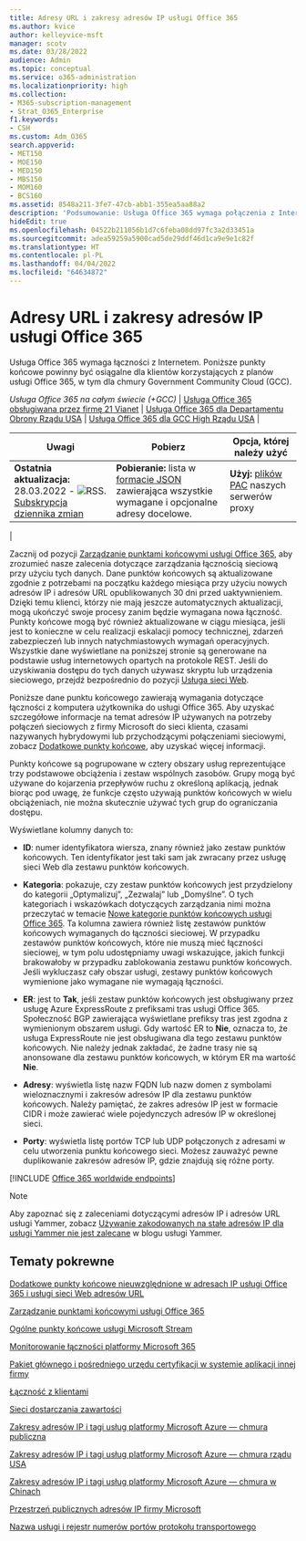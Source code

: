 ```yaml
---
title: Adresy URL i zakresy adresów IP usługi Office 365
ms.author: kvice
author: kelleyvice-msft
manager: scotv
ms.date: 03/28/2022
audience: Admin
ms.topic: conceptual
ms.service: o365-administration
ms.localizationpriority: high
ms.collection:
- M365-subscription-management
- Strat_O365_Enterprise
f1.keywords:
- CSH
ms.custom: Adm_O365
search.appverid:
- MET150
- MOE150
- MED150
- MBS150
- MOM160
- BCS160
ms.assetid: 8548a211-3fe7-47cb-abb1-355ea5aa88a2
description: 'Podsumowanie: Usługa Office 365 wymaga połączenia z Internetem. Poniższe punkty końcowe powinny być osiągalne dla klientów korzystających z planów usługi Office 365, a w tym planu Government Community Cloud (GCC).'
hideEdit: true
ms.openlocfilehash: 04522b211056b1d7c6feba08dd97fc3a2d33451a
ms.sourcegitcommit: adea59259a5900cad5de29ddf46d1ca9e9e1c82f
ms.translationtype: HT
ms.contentlocale: pl-PL
ms.lasthandoff: 04/04/2022
ms.locfileid: "64634872"
---
```

# <a name="office-365-urls-and-ip-address-ranges"></a>Adresy URL i zakresy adresów IP usługi Office 365

Usługa Office 365 wymaga łączności z Internetem. Poniższe punkty końcowe powinny być osiągalne dla klientów korzystających z planów usługi Office 365, w tym dla chmury Government Community Cloud (GCC).
  
*Usługa Office 365 na całym świecie (+GCC)* \| [Usługa Office 365 obsługiwana przez firmę 21 Vianet](urls-and-ip-address-ranges-21vianet.md) \| [Usługa Office 365 dla Departamentu Obrony Rządu USA](microsoft-365-u-s-government-dod-endpoints.md) \| [Usługa Office 365 dla GCC High Rządu USA](microsoft-365-u-s-government-gcc-high-endpoints.md) \|

|Uwagi|Pobierz|Opcja, której należy użyć|
|---|---|---|
|**Ostatnia aktualizacja:** 28.03.2022 - ![RSS.](../media/5dc6bb29-25db-4f44-9580-77c735492c4b.png) [Subskrypcja dziennika zmian](https://endpoints.office.com/version/worldwide?allversions=true&format=rss&clientrequestid=b10c5ed1-bad1-445f-b386-b919946339a7)|**Pobieranie:** lista w [formacie JSON](https://endpoints.office.com/endpoints/worldwide?clientrequestid=b10c5ed1-bad1-445f-b386-b919946339a7) zawierająca wszystkie wymagane i opcjonalne adresy docelowe.|**Użyj:** [plików PAC](managing-office-365-endpoints.md#pacfiles) naszych serwerów proxy|
|

Zacznij od pozycji [Zarządzanie punktami końcowymi usługi Office 365](managing-office-365-endpoints.md), aby zrozumieć nasze zalecenia dotyczące zarządzania łącznością sieciową przy użyciu tych danych. Dane punktów końcowych są aktualizowane zgodnie z potrzebami na początku każdego miesiąca przy użyciu nowych adresów IP i adresów URL opublikowanych 30 dni przed uaktywnieniem. Dzięki temu klienci, którzy nie mają jeszcze automatycznych aktualizacji, mogą ukończyć swoje procesy zanim będzie wymagana nowa łączność. Punkty końcowe mogą być również aktualizowane w ciągu miesiąca, jeśli jest to konieczne w celu realizacji eskalacji pomocy technicznej, zdarzeń zabezpieczeń lub innych natychmiastowych wymagań operacyjnych. Wszystkie dane wyświetlane na poniższej stronie są generowane na podstawie usług internetowych opartych na protokole REST. Jeśli do uzyskiwania dostępu do tych danych używasz skryptu lub urządzenia sieciowego, przejdź bezpośrednio do pozycji [Usługa sieci Web](microsoft-365-ip-web-service.md).

Poniższe dane punktu końcowego zawierają wymagania dotyczące łączności z komputera użytkownika do usługi Office 365. Aby uzyskać szczegółowe informacje na temat adresów IP używanych na potrzeby połączeń sieciowych z firmy Microsoft do sieci klienta, czasami nazywanych hybrydowymi lub przychodzącymi połączeniami sieciowymi, zobacz [Dodatkowe punkty końcowe](additional-office365-ip-addresses-and-urls.md), aby uzyskać więcej informacji.

Punkty końcowe są pogrupowane w cztery obszary usług reprezentujące trzy podstawowe obciążenia i zestaw wspólnych zasobów. Grupy mogą być używane do kojarzenia przepływów ruchu z określoną aplikacją, jednak biorąc pod uwagę, że funkcje często używają punktów końcowych w wielu obciążeniach, nie można skutecznie używać tych grup do ograniczania dostępu.

Wyświetlane kolumny danych to:

- **ID**: numer identyfikatora wiersza, znany również jako zestaw punktów końcowych. Ten identyfikator jest taki sam jak zwracany przez usługę sieci Web dla zestawu punktów końcowych.

- **Kategoria**: pokazuje, czy zestaw punktów końcowych jest przydzielony do kategorii „Optymalizuj”, „Zezwalaj” lub „Domyślne”. O tych kategoriach i wskazówkach dotyczących zarządzania nimi można przeczytać w temacie [Nowe kategorie punktów końcowych usługi Office 365](microsoft-365-network-connectivity-principles.md#new-office-365-endpoint-categories). Ta kolumna zawiera również listę zestawów punktów końcowych wymaganych do łączności sieciowej. W przypadku zestawów punktów końcowych, które nie muszą mieć łączności sieciowej, w tym polu udostępniamy uwagi wskazujące, jakich funkcji brakowałoby w przypadku zablokowania zestawu punktów końcowych. Jeśli wykluczasz cały obszar usługi, zestawy punktów końcowych wymienione jako wymagane nie wymagają łączności.

- **ER**: jest to **Tak**, jeśli zestaw punktów końcowych jest obsługiwany przez usługę Azure ExpressRoute z prefiksami tras usługi Office 365. Społeczność BGP zawierająca wyświetlane prefiksy tras jest zgodna z wymienionym obszarem usługi. Gdy wartość ER to **Nie**, oznacza to, że usługa ExpressRoute nie jest obsługiwana dla tego zestawu punktów końcowych. Nie należy jednak zakładać, że żadne trasy nie są anonsowane dla zestawu punktów końcowych, w którym ER ma wartość **Nie**.

- **Adresy**: wyświetla listę nazw FQDN lub nazw domen z symbolami wieloznacznymi i zakresów adresów IP dla zestawu punktów końcowych. Należy pamiętać, że zakres adresów IP jest w formacie CIDR i może zawierać wiele pojedynczych adresów IP w określonej sieci.

- **Porty**: wyświetla listę portów TCP lub UDP połączonych z adresami w celu utworzenia punktu końcowego sieci. Możesz zauważyć pewne duplikowanie zakresów adresów IP, gdzie znajdują się różne porty.

[!INCLUDE [Office 365 worldwide endpoints](../includes/office-365-worldwide-endpoints.md)]

> [!NOTE]
> Aby zapoznać się z zaleceniami dotyczącymi adresów IP i adresów URL usługi Yammer, zobacz [Używanie zakodowanych na stałe adresów IP dla usługi Yammer nie jest zalecane](https://techcommunity.microsoft.com/t5/Yammer-Blog/Using-hard-coded-IP-addresses-for-Yammer-is-not-recommended/ba-p/276592) w blogu usługi Yammer.

## <a name="related-topics"></a>Tematy pokrewne

[Dodatkowe punkty końcowe nieuwzględnione w adresach IP usługi Office 365 i usługi sieci Web adresów URL](additional-office365-ip-addresses-and-urls.md)

[Zarządzanie punktami końcowymi usługi Office 365](managing-office-365-endpoints.md)

[Ogólne punkty końcowe usługi Microsoft Stream](/stream/network-overview#general-microsoft-stream-endpoints)
  
[Monitorowanie łączności platformy Microsoft 365](./monitor-connectivity.md)

[Pakiet głównego i pośredniego urzędu certyfikacji w systemie aplikacji innej firmy](../compliance/encryption-office-365-certificate-chains.md)
  
[Łączność z klientami](https://support.office.com/article/client-connectivity-4232abcf-4ae5-43aa-bfa1-9a078a99c78b)
  
[Sieci dostarczania zawartości](https://support.office.com/article/content-delivery-networks-0140f704-6614-49bb-aa6c-89b75dcd7f1f)
  
[Zakresy adresów IP i tagi usług platformy Microsoft Azure — chmura publiczna](https://www.microsoft.com/download/details.aspx?id=56519)

[Zakresy adresów IP i tagi usług platformy Microsoft Azure — chmura rządu USA](https://www.microsoft.com/download/details.aspx?id=57063)

[Zakresy adresów IP i tagi usług platformy Microsoft Azure — chmura w Chinach](https://www.microsoft.com/download/details.aspx?id=57062)
  
[Przestrzeń publicznych adresów IP firmy Microsoft](https://www.microsoft.com/download/details.aspx?id=53602)

[Nazwa usługi i rejestr numerów portów protokołu transportowego](https://www.iana.org/assignments/service-names-port-numbers/service-names-port-numbers.xhtml)
